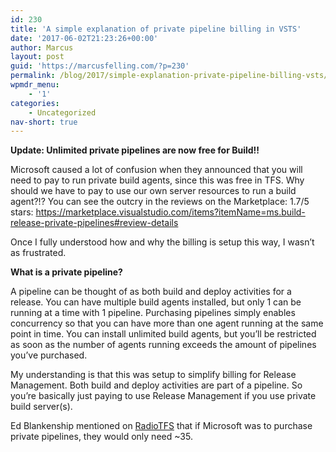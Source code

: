 ```yaml
---
id: 230
title: 'A simple explanation of private pipeline billing in VSTS'
date: '2017-06-02T21:23:26+00:00'
author: Marcus
layout: post
guid: 'https://marcusfelling.com/?p=230'
permalink: /blog/2017/simple-explanation-private-pipeline-billing-vsts/
wpmdr_menu:
    - '1'
categories:
    - Uncategorized
nav-short: true
---
```


**Update: Unlimited private pipelines are now free for Build!!**

Microsoft caused a lot of confusion when they announced that you will need to pay to run private build agents, since this was free in TFS. Why should we have to pay to use our own server resources to run a build agent?!? You can see the outcry in the reviews on the Marketplace: 1.7/5 stars: <https://marketplace.visualstudio.com/items?itemName=ms.build-release-private-pipelines#review-details>

Once I fully understood how and why the billing is setup this way, I wasn’t as frustrated.

**What is a private pipeline?**

A pipeline can be thought of as both build and deploy activities for a release. You can have multiple build agents installed, but only 1 can be running at a time with 1 pipeline. Purchasing pipelines simply enables concurrency so that you can have more than one agent running at the same point in time. You can install unlimited build agents, but you’ll be restricted as soon as the number of agents running exceeds the amount of pipelines you’ve purchased.

My understanding is that this was setup to simplify billing for Release Management. Both build and deploy activities are part of a pipeline. So you’re basically just paying to use Release Management if you use private build server(s).

Ed Blankenship mentioned on [RadioTFS](http://www.radiotfs.com/Show/139/AtBuildwithEdBlankenshipChattingAboutTFSMigration) that if Microsoft was to purchase private pipelines, they would only need ~35.